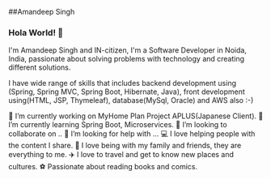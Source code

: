 ##Amandeep Singh

### Hola World! 👋

I'm Amandeep Singh and IN-citizen, I'm a Software Developer in Noida, India,
passionate about solving problems with technology and creating different solutions.

I have wide range of skills that includes backend development using (Spring, Spring MVC, Spring Boot, Hibernate, Java), front development using(HTML, JSP, Thymeleaf), 
database(MySql, Oracle) and AWS also :-)




🔭 I’m currently working on MyHome Plan Project APLUS(Japanese Client).
🌱 I’m currently learning Spring Boot, Microservices.
👯 I’m looking to collaborate on ..
🤔 I’m looking for help with ...
💻 I love helping people with the content I share.
🏡 I love being with my family and friends, they are everything to me.
✈️ I love to travel and get to know new places and cultures.
⚽ Passionate about reading books and comics.

